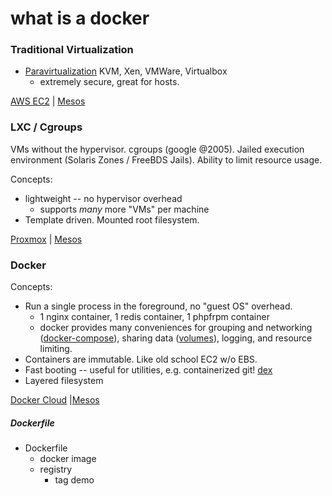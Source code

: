 # what is a docker

### Traditional Virtualization

* [Paravirtualization](https://en.wikipedia.org/wiki/Paravirtualization) KVM, Xen, VMWare, Virtualbox
  * extremely secure, great for hosts.

[AWS EC2](https://aws.amazon.com/) |
[Mesos](http://mesos.apache.org)

### LXC / Cgroups

VMs without the hypervisor. cgroups (google @2005). Jailed execution environment (Solaris Zones / FreeBDS Jails). Ability to limit resource
usage.

Concepts:
  * lightweight -- no hypervisor overhead
    * supports _many_ more "VMs" per machine
  * Template driven. Mounted root filesystem.

[Proxmox](https://www.proxmox.com/en/) | [Mesos](http://mesos.apache.org)

### Docker

Concepts:
  * Run a single process in the foreground, no "guest OS" overhead.
    * 1 nginx container, 1 redis container, 1 phpfrpm container
    *  docker provides many conveniences for grouping and networking ([docker-compose](https://github.com/docker/compose)), sharing data ([volumes](https://docs.docker.com/engine/tutorials/dockervolumes/)), logging, and resource limiting.
  * Containers are immutable. Like old school EC2 w/o EBS.
  * Fast booting -- useful for utilities, e.g. containerized git! [dex](https://github.com/dockerland/dex)
  * Layered filesystem

[Docker Cloud](https://www.docker.com/products/docker-cloud) |[Mesos](http://mesos.apache.org)

##### Dockerfile

* Dockerfile
  * docker image
  * registry
    * tag demo

